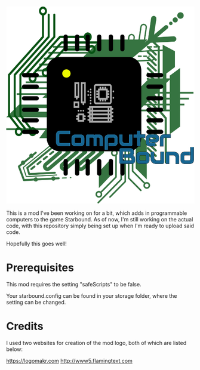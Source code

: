 ![](/_previewimage?raw=true)

This is a mod I've been working on for a bit, which adds in programmable computers to the game Starbound.
As of now, I'm still working on the actual code, with this repository simply being set up when I'm ready to upload said code.

Hopefully this goes well!

# Prerequisites

This mod requires the setting "safeScripts" to be false.

Your starbound.config can be found in your storage folder, where the setting can be changed.

# Credits

I used two websites for creation of the mod logo, both of which are listed below:

https://logomakr.com
http://www5.flamingtext.com

